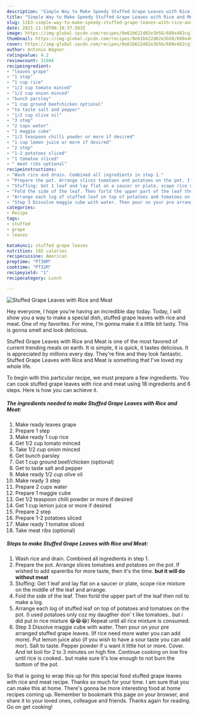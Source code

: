 ```yaml
---
description: "Simple Way to Make Speedy Stuffed Grape Leaves with Rice and Meat"
title: "Simple Way to Make Speedy Stuffed Grape Leaves with Rice and Meat"
slug: 1163-simple-way-to-make-speedy-stuffed-grape-leaves-with-rice-and-meat
date: 2021-11-10T00:10:37.583Z
image: https://img-global.cpcdn.com/recipes/0e61b622d82e3b56/680x482cq70/stuffed-grape-leaves-with-rice-and-meat-recipe-main-photo.jpg
thumbnail: https://img-global.cpcdn.com/recipes/0e61b622d82e3b56/680x482cq70/stuffed-grape-leaves-with-rice-and-meat-recipe-main-photo.jpg
cover: https://img-global.cpcdn.com/recipes/0e61b622d82e3b56/680x482cq70/stuffed-grape-leaves-with-rice-and-meat-recipe-main-photo.jpg
author: Antonio Wagner
ratingvalue: 4.2
reviewcount: 31044
recipeingredient:
- "leaves grape"
- "1 step"
- "1 cup rice"
- "1/2 cup tomato minced"
- "1/2 cup onion minced"
- "bunch parsley"
- "1 cup ground beefchicken optional"
- "to taste salt and pepper"
- "1/2 cup olive oil"
- "3 step"
- "2 cups water"
- "1 maggie cube"
- "1/2 teaspoon chilli powder or more if desired"
- "1 cup lemon juice or more if desired"
- "2 step"
- "1-2 potatoes sliced"
- "1 tomatoe sliced"
- " meat ribs optional"
recipeinstructions:
- "Wash rice and drain. Combined all ingredients in step 1."
- "Prepare the pot. Arrange slices tomatoes and potatoes on the pot. If wished to add spareribs for more taste, then it&#39;s the time. **but it will do without meat**"
- "Stuffing: Get 1 leaf and lay flat on a saucer or plate, scope rice mixture on the middle of the leaf and arrange."
- "Fold the side of the leaf. Then forld the upper part of the leaf then roll to make a log."
- "Arrange each log of stuffed leaf on top of potatoes and tomatoes on the pot. (I used potatoes only coz my daugther don&#39; t like tomatoes.. but i did put in rice mixture 😂😂😂) Repeat until all rice mixture is consumed."
- "Step 3 Dissolve maggie cube with water. Then pour on your pre arranged stuffed grape leaves. (If rice need more water you can add more). Put lemon juice also (if you wish to have a sour taste you can add mor). Salt to taste. Pepper powder if u want it little hot or more. Cover. And let boil for 2 to 3 minutes on high fire. Continue cooking on low fire until rice is cooked.. but make sure it&#39;s low enough to not burn the bottom of the pot."
categories:
- Recipe
tags:
- stuffed
- grape
- leaves

katakunci: stuffed grape leaves 
nutrition: 192 calories
recipecuisine: American
preptime: "PT30M"
cooktime: "PT32M"
recipeyield: "1"
recipecategory: Lunch

---
```



![Stuffed Grape Leaves with Rice and Meat](https://img-global.cpcdn.com/recipes/0e61b622d82e3b56/680x482cq70/stuffed-grape-leaves-with-rice-and-meat-recipe-main-photo.jpg)

Hey everyone, I hope you're having an incredible day today. Today, I will show you a way to make a special dish, stuffed grape leaves with rice and meat. One of my favorites. For mine, I'm gonna make it a little bit tasty. This is gonna smell and look delicious.



Stuffed Grape Leaves with Rice and Meat is one of the most favored of current trending meals on earth. It is simple, it is quick, it tastes delicious. It is appreciated by millions every day. They're fine and they look fantastic. Stuffed Grape Leaves with Rice and Meat is something that I've loved my whole life.


To begin with this particular recipe, we must prepare a few ingredients. You can cook stuffed grape leaves with rice and meat using 18 ingredients and 6 steps. Here is how you can achieve it.

<!--inarticleads1-->

##### The ingredients needed to make Stuffed Grape Leaves with Rice and Meat:

1. Make ready leaves grape
1. Prepare 1 step
1. Make ready 1 cup rice
1. Get 1/2 cup tomato minced
1. Take 1/2 cup onion minced
1. Get bunch parsley
1. Get 1 cup ground beef/chicken (optional)
1. Get to taste salt and pepper
1. Make ready 1/2 cup olive oil
1. Make ready 3 step
1. Prepare 2 cups water
1. Prepare 1 maggie cube
1. Get 1/2 teaspoon chilli powder or more if desired
1. Get 1 cup lemon juice or more if desired
1. Prepare 2 step
1. Prepare 1-2 potatoes sliced
1. Make ready 1 tomatoe sliced
1. Take  meat ribs (optional)




<!--inarticleads2-->

##### Steps to make Stuffed Grape Leaves with Rice and Meat:

1. Wash rice and drain. Combined all ingredients in step 1.
1. Prepare the pot. Arrange slices tomatoes and potatoes on the pot. If wished to add spareribs for more taste, then it&#39;s the time. **but it will do without meat**
1. Stuffing: Get 1 leaf and lay flat on a saucer or plate, scope rice mixture on the middle of the leaf and arrange.
1. Fold the side of the leaf. Then forld the upper part of the leaf then roll to make a log.
1. Arrange each log of stuffed leaf on top of potatoes and tomatoes on the pot. (I used potatoes only coz my daugther don&#39; t like tomatoes.. but i did put in rice mixture 😂😂😂) Repeat until all rice mixture is consumed.
1. Step 3 Dissolve maggie cube with water. Then pour on your pre arranged stuffed grape leaves. (If rice need more water you can add more). Put lemon juice also (if you wish to have a sour taste you can add mor). Salt to taste. Pepper powder if u want it little hot or more. Cover. And let boil for 2 to 3 minutes on high fire. Continue cooking on low fire until rice is cooked.. but make sure it&#39;s low enough to not burn the bottom of the pot.




So that is going to wrap this up for this special food stuffed grape leaves with rice and meat recipe. Thanks so much for your time. I am sure that you can make this at home. There's gonna be more interesting food at home recipes coming up. Remember to bookmark this page on your browser, and share it to your loved ones, colleague and friends. Thanks again for reading. Go on get cooking!
